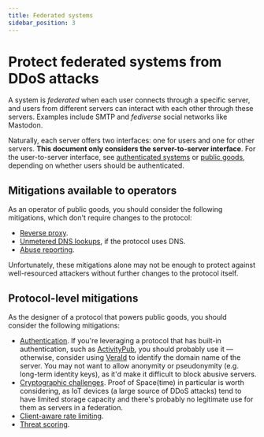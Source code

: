 ```yaml
---
title: Federated systems
sidebar_position: 3
---
```


# Protect federated systems from DDoS attacks

A system is _federated_ when each user connects through a specific server,
and users from different servers can interact with each other through these servers.
Examples include SMTP and _fediverse_ social networks like Mastodon.

Naturally, each server offers two interfaces: one for users and one for other servers.
**This document only considers the server-to-server interface**.
For the user-to-server interface,
see [authenticated systems](./authenticated) or [public goods](./public-goods.md),
depending on whether users should be authenticated.

## Mitigations available to operators

As an operator of public goods, you should consider the following mitigations, which don't require changes to the protocol:

- [Reverse proxy](../mitigations/reverse-proxies.md).
- [Unmetered DNS lookups](../mitigations/unmetered-dns.md), if the protocol uses DNS.
- [Abuse reporting](../mitigations/abuse-reporting.md).

Unfortunately, these mitigations alone may not be enough to protect against well-resourced attackers without further changes to the protocol itself.

## Protocol-level mitigations

As the designer of a protocol that powers public goods, you should consider the following mitigations:

- [Authentication](../mitigations/authentication). If you're leveraging a protocol that has built-in authentication, such as [ActivityPub](https://www.w3.org/wiki/SocialCG/ActivityPub/Authentication_Authorization#Server_to_Server), you should probably use it — otherwise, consider using [VeraId](https://veraid.net) to identify the domain name of the server. You may not want to allow anonymity or pseudonymity (e.g. long-term identity keys), as it'd make it difficult to block abusive servers.
- [Cryptographic challenges](../mitigations/crypto-challenges.md). Proof of Space(time) in particular is worth considering, as IoT devices (a large source of DDoS attacks) tend to have limited storage capacity and there's probably no legitimate use for them as servers in a federation.
- [Client-aware rate limiting](../mitigations/rate-limiting.md).
- [Threat scoring](../mitigations/threat-scoring.md).
